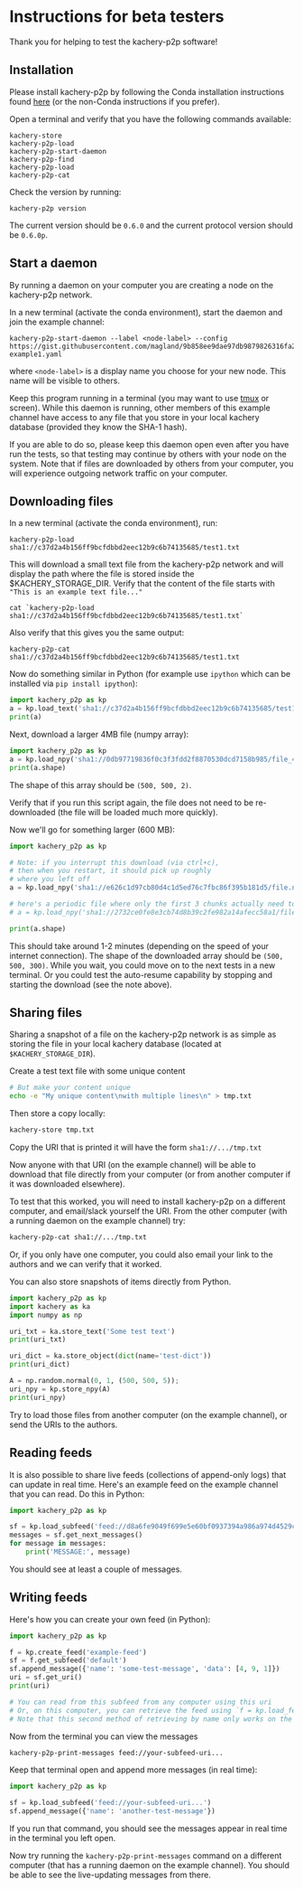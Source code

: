 # Instructions for beta testers

Thank you for helping to test the kachery-p2p software!

## Installation

Please install kachery-p2p by following the Conda installation instructions found [here](../doc/setup_and_installation.md) (or the non-Conda instructions if you prefer).

Open a terminal and verify that you have the following commands available:

```
kachery-store
kachery-p2p-load
kachery-p2p-start-daemon
kachery-p2p-find
kachery-p2p-load
kachery-p2p-cat
```

Check the version by running:

```
kachery-p2p version
```

The current version should be `0.6.0` and the current protocol version should be `0.6.0p`.

## Start a daemon

By running a daemon on your computer you are creating a node on the kachery-p2p network.

In a new terminal (activate the conda environment), start the daemon and join the example channel:

```
kachery-p2p-start-daemon --label <node-label> --config https://gist.githubusercontent.com/magland/9b858ee9dae97db9879826316fa2ba52/raw/kachery-example1.yaml
```

where `<node-label>` is a display name you choose for your new node. This name will be visible to others.

Keep this program running in a terminal (you may want to use [tmux](https://github.com/tmux/tmux/wiki) or screen). While this daemon is running, other members of this example channel have access to any file that you store in your local kachery database (provided they know the SHA-1 hash).

If you are able to do so, please keep this daemon open even after you have run the tests, so that testing may continue by others with your node on the system. Note that if files are downloaded by others from your computer, you will experience outgoing network traffic on your computer.

## Downloading files

In a new terminal (activate the conda environment), run:

```
kachery-p2p-load sha1://c37d2a4b156ff9bcfdbbd2eec12b9c6b74135685/test1.txt
```

This will download a small text file from the kachery-p2p network and will display the path where the file is stored inside the $KACHERY_STORAGE_DIR. Verify that the content of the file starts with `"This is an example text file..."`

```
cat `kachery-p2p-load sha1://c37d2a4b156ff9bcfdbbd2eec12b9c6b74135685/test1.txt`
```

Also verify that this gives you the same output:

```
kachery-p2p-cat sha1://c37d2a4b156ff9bcfdbbd2eec12b9c6b74135685/test1.txt
```

Now do something similar in Python (for example use `ipython` which can be installed via `pip install ipython`):

```python
import kachery_p2p as kp
a = kp.load_text('sha1://c37d2a4b156ff9bcfdbbd2eec12b9c6b74135685/test1.txt')
print(a)
```

Next, download a larger 4MB file (numpy array):

```python
import kachery_p2p as kp
a = kp.load_npy('sha1://0db97719836f0c3f3fdd2f8870530dcd7158b985/file_4MB.npy')
print(a.shape)
```

The shape of this array should be `(500, 500, 2)`.

Verify that if you run this script again, the file does not need to be re-downloaded (the file will be loaded much more quickly).

Now we'll go for something larger (600 MB):

```python
import kachery_p2p as kp

# Note: if you interrupt this download (via ctrl+c),
# then when you restart, it should pick up roughly
# where you left off
a = kp.load_npy('sha1://e626c1d97cb80d4c1d5ed76c7fbc86f395b181d5/file.npy?manifest=848d2fead4b95681bc3c7aa52955af192cc9c1c7')

# here's a periodic file where only the first 3 chunks actually need to be downloaded
# a = kp.load_npy('sha1://2732ce0fe8e3cb74d8b39c2fe982a14afecc58a1/file.npy?manifest=357870edbcfdc7767578a0fb5ae26d66b324d052')

print(a.shape)
```

This should take around 1-2 minutes (depending on the speed of your internet connection). The shape of the downloaded array should be `(500, 500, 300)`. While you wait, you could move on to the next tests in a new terminal. Or you could test the auto-resume capability by stopping and starting the download (see the note above).

## Sharing files

Sharing a snapshot of a file on the kachery-p2p network is as simple as storing the file in your local kachery database (located at `$KACHERY_STORAGE_DIR`).

Create a test text file with some unique content

```bash
# But make your content unique
echo -e "My unique content\nwith multiple lines\n" > tmp.txt
```

Then store a copy locally:

```bash
kachery-store tmp.txt
```

Copy the URI that is printed it will have the form `sha1://.../tmp.txt`

Now anyone with that URI (on the example channel) will be able to download that file directly from your computer (or from another computer if it was downloaded elsewhere).

To test that this worked, you will need to install kachery-p2p on a different computer, and email/slack yourself the URI. From the other computer (with a running daemon on the example channel) try:

```bash
kachery-p2p-cat sha1://.../tmp.txt
```

Or, if you only have one computer, you could also email your link to the authors and we can verify that it worked.

You can also store snapshots of items directly from Python.

```python
import kachery_p2p as kp
import kachery as ka
import numpy as np

uri_txt = ka.store_text('Some test text')
print(uri_txt)

uri_dict = ka.store_object(dict(name='test-dict'))
print(uri_dict)

A = np.random.normal(0, 1, (500, 500, 5));
uri_npy = kp.store_npy(A)
print(uri_npy)
```

Try to load those files from another computer (on the example channel), or send the URIs to the authors.

## Reading feeds

It is also possible to share live feeds (collections of append-only logs) that can update in real time. Here's an example feed on the example channel that you can read. Do this in Python:

```python
import kachery_p2p as kp

sf = kp.load_subfeed('feed://d8a6fe9049f699e5e60bf0937394a986a974d4529c94baa37a6327be72b43148/test-subfeed')
messages = sf.get_next_messages()
for message in messages:
    print('MESSAGE:', message)
```

You should see at least a couple of messages.

## Writing feeds

Here's how you can create your own feed (in Python):

```python
import kachery_p2p as kp

f = kp.create_feed('example-feed')
sf = f.get_subfeed('default')
sf.append_message({'name': 'some-test-message', 'data': [4, 9, 1]})
uri = sf.get_uri()
print(uri)

# You can read from this subfeed from any computer using this uri
# Or, on this computer, you can retrieve the feed using `f = kp.load_feed('example-feed')` above
# Note that this second method of retrieving by name only works on the node where the feed was created
```

Now from the terminal you can view the messages

```bash
kachery-p2p-print-messages feed://your-subfeed-uri...
```

Keep that terminal open and append more messages (in real time):

```python
import kachery_p2p as kp

sf = kp.load_subfeed('feed://your-subfeed-uri...')
sf.append_message({'name': 'another-test-message'})
```

If you run that command, you should see the messages appear in real time in the terminal you left open.

Now try running the `kachery-p2p-print-messages` command on a different computer (that has a running daemon on the example channel). You should be able to see the live-updating messages from there.
